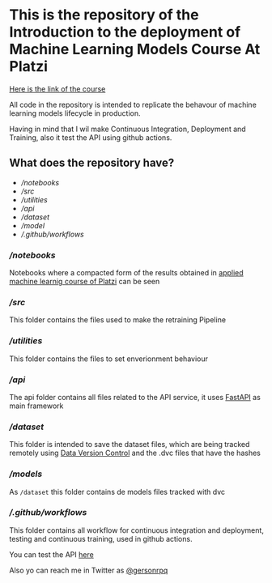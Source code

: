 # This is the repository of the Introduction to the deployment of Machine Learning Models Course At Platzi

[Here is the link of the course](https://platzi.com/clases/despliegue-ml/)

All code in the repository is intended to replicate the behavour of machine learning models lifecycle in production.

Having in mind that I wil make Continuous Integration, Deployment and Training, also it test the API using github actions.


## What does the repository have?

* _/notebooks_
* _/src_
* _/utilities_
* _/api_
* _/dataset_
* _/model_
* _/.github/workflows_

### _/notebooks_

Notebooks where a compacted form of the results obtained in [applied machine learnig course of Platzi](https://platzi.com/clases/scikit/) can be seen

### _/src_

This folder contains the files used to make the retraining Pipeline

### _/utilities_

This folder contains the files to set enverionment behaviour

### _/api_

The api folder contains all files related to the API service, it uses [FastAPI](https://fastapi.tiangolo.com/) as main framework

### _/dataset_

This folder is intended to save the dataset files, which are being tracked remotely using [Data Version Control](https://dvc.org/) and the .dvc files that have the hashes

### _/models_

As ```/dataset``` this folder contains de models files tracked with dvc

### _/.github/workflows_

This folder contains all workflow for continuous integration and deployment, testing and continuous training, used in github actions.



You can test the API [here](https://deployment-intro-ml-service-tkjyn7djeq-uc.a.run.app)

Also yo can reach me in Twitter as [@gersonrpq](https://twitter.com/gersonrpq)
